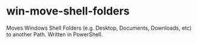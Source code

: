 # win-move-shell-folders
Moves Windows Shell Folders (e.g. Desktop, Documents, Downloads, etc) to another Path. Written in PowerShell.
